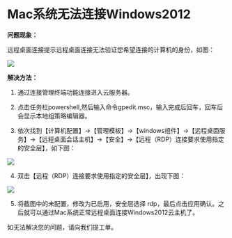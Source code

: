 # Mac系统无法连接Windows2012
**问题现象：**

远程桌面连接提示远程桌面连接无法验证您希望连接的计算机的身份，如图：

![](https://github.com/jdcloudcom/cn/blob/edit/image/Elastic-Compute/Virtual-Machine/Windows/Mac%E7%B3%BB%E7%BB%9F%E6%97%A0%E6%B3%95%E8%BF%9E%E6%8E%A5Windows2012-01.png)

**解决方法：**


1. 通过连接管理终端功能连接进入云服务器。

2. 点击任务栏powershell,然后输入命令gpedit.msc，输入完成后回车，回车后会显示本地组策略编辑器。

3. 依次找到【计算机配置】->【管理模板】->【windows组件】->【远程桌面服务】->【远程桌面会话主机】->【安全】->【远程（RDP）连接要求使用指定的安全层】，如下图：

![](https://github.com/jdcloudcom/cn/blob/edit/image/Elastic-Compute/Virtual-Machine/Windows/Mac%E7%B3%BB%E7%BB%9F%E6%97%A0%E6%B3%95%E8%BF%9E%E6%8E%A5Windows2012-02.png)

4. 双击【远程（RDP）连接要求使用指定的安全层】，出现下图：

![](https://github.com/jdcloudcom/cn/blob/edit/image/Elastic-Compute/Virtual-Machine/Windows/Mac%E7%B3%BB%E7%BB%9F%E6%97%A0%E6%B3%95%E8%BF%9E%E6%8E%A5Windows2012-03.png)

5. 将截图中的未配置，修改为已启用，安全层选择 rdp，最后点击应用确认。之后就可以通过Mac系统正常远程桌面连接Windows2012云主机了。



如无法解决您的问题，请向我们提工单。